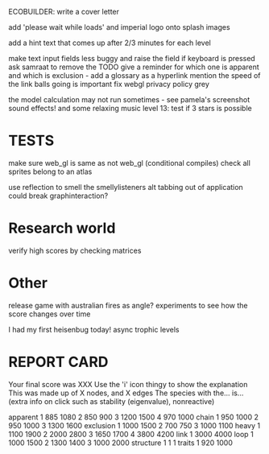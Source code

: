 ECOBUILDER:
write a cover letter

add 'please wait while loads' and imperial logo onto splash images

add a hint text that comes up after 2/3 minutes for each level

make text input fields less buggy and raise the field if keyboard is pressed
ask samraat to remove the TODO
give a reminder for which one is apparent and which is exclusion - add a glossary as a hyperlink
mention the speed of the link balls going is important
fix webgl privacy policy grey

the model calculation may not run sometimes - see pamela's screenshot
sound effects! and some relaxing music
level 13: test if 3 stars is possible

# TESTS
make sure web_gl is same as not web_gl (conditional compiles)
check all sprites belong to an atlas

use reflection to smell the smellylisteners
alt tabbing out of application could break graphinteraction?

# Research world
verify high scores by checking matrices

# Other
release game with australian fires as angle?
experiments to see how the score changes over time

I had my first heisenbug today! async trophic levels

# REPORT CARD
Your final score was XXX
Use the 'i' icon thingy to show the explanation This was made up of X nodes, and X edges
The species with the... is...
(extra info on click such as stability (eigenvalue), nonreactive)




apparent
1 885 1080
2 850 900
3 1200 1500
4 970 1000
chain
1 950 1000
2 950 1000
3 1300 1600
exclusion
1 1000 1500
2 700 750
3 1000 1100
heavy
1 1100 1900
2 2000 2800
3 1650 1700
4 3800 4200
link
1 3000 4000
loop
1 1000 1500
2 1300 1400
3 1000 2000
structure
1 1 1
traits
1 920 1000
